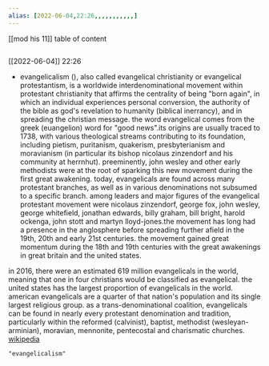 ```yaml
---
alias: [2022-06-04,22:26,,,,,,,,,,,]
---
```

[[mod his 11]]
table of content
```toc
```

[[2022-06-04]] 22:26
- evangelicalism (), also called evangelical christianity or evangelical protestantism, is a worldwide interdenominational movement within protestant christianity that affirms the centrality of being "born again", in which an individual experiences personal conversion, the authority of the bible as god's revelation to humanity (biblical inerrancy), and in spreading the christian message. the word evangelical comes from the greek (euangelion) word for "good news".its origins are usually traced to 1738, with various theological streams contributing to its foundation, including pietism, puritanism, quakerism, presbyterianism and moravianism (in particular its bishop nicolaus zinzendorf and his community at herrnhut). preeminently, john wesley and other early methodists were at the root of sparking this new movement during the first great awakening. today, evangelicals are found across many protestant branches, as well as in various denominations not subsumed to a specific branch. among leaders and major figures of the evangelical protestant movement were nicolaus zinzendorf, george fox, john wesley, george whitefield, jonathan edwards, billy graham, bill bright, harold ockenga, john stott and martyn lloyd-jones.the movement has long had a presence in the anglosphere before spreading further afield in the 19th, 20th and early 21st centuries. the movement gained great momentum during the 18th and 19th centuries with the great awakenings in great britain and the united states.

in 2016, there were an estimated 619 million evangelicals in the world, meaning that one in four christians would be classified as evangelical. the united states has the largest proportion of evangelicals in the world. american evangelicals are a quarter of that nation's population and its single largest religious group. as a trans-denominational coalition, evangelicals can be found in nearly every protestant denomination and tradition, particularly within the reformed (calvinist), baptist, methodist (wesleyan-arminian), moravian, mennonite, pentecostal and charismatic churches.
[wikipedia](https://en.wikipedia.org/wiki/evangelicalism)
```query
"evangelicalism"
```